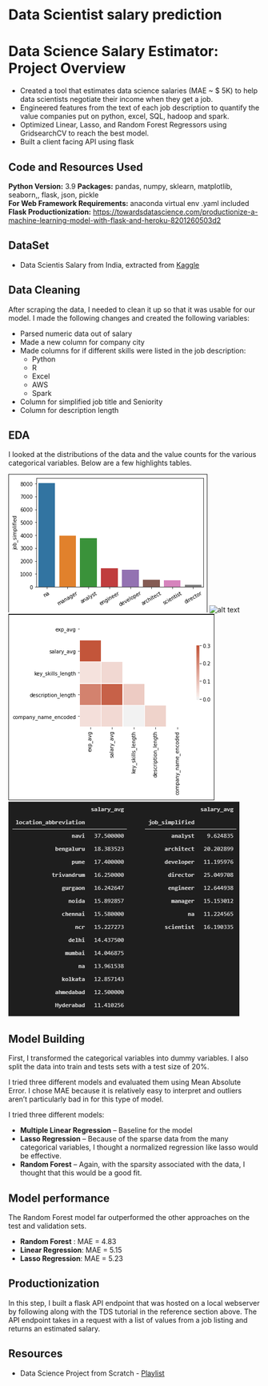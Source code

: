 # Data Scientist salary prediction

# Data Science Salary Estimator: Project Overview 
* Created a tool that estimates data science salaries (MAE ~ $ 5K) to help data scientists negotiate their income when they get a job.
* Engineered features from the text of each job description to quantify the value companies put on python, excel, SQL, hadoop and spark. 
* Optimized Linear, Lasso, and Random Forest Regressors using GridsearchCV to reach the best model. 
* Built a client facing API using flask 

## Code and Resources Used 
**Python Version:** 3.9 
**Packages:** pandas, numpy, sklearn, matplotlib, seaborn,, flask, json, pickle  
**For Web Framework Requirements:** anaconda virtual env .yaml included
**Flask Productionization:** https://towardsdatascience.com/productionize-a-machine-learning-model-with-flask-and-heroku-8201260503d2

## DataSet
 * Data Scientis Salary from India, extracted from [Kaggle](https://www.kaggle.com/jaiganeshnagidi/data-scientist-salary/)

## Data Cleaning
After scraping the data, I needed to clean it up so that it was usable for our model. I made the following changes and created the following variables:

*	Parsed numeric data out of salary 
*	Made a new column for company city 
*	Made columns for if different skills were listed in the job description:
    * Python  
    * R  
    * Excel  
    * AWS  
    * Spark 
*	Column for simplified job title and Seniority 
*	Column for description length 

## EDA
I looked at the distributions of the data and the value counts for the various categorical variables. Below are a few highlights tables. 

![alt text](https://github.com/matiasmoreno/ds_salary_pred/blob/master/images/earn_by_tittle.PNG "Title Histogram")
![alt text](https://github.com/matiasmoreno/ds_salary_pred/blob/master/images/skill_words.png "Common Skll words")
![alt text](https://github.com/matiasmoreno/ds_salary_pred/blob/master/images/correlations.png "Correlations")
![alt text](https://github.com/matiasmoreno/ds_salary_pred/blob/master/images/earn_by_param.png "Earnings by parameters")
## Model Building 

First, I transformed the categorical variables into dummy variables. I also split the data into train and tests sets with a test size of 20%.   

I tried three different models and evaluated them using Mean Absolute Error. I chose MAE because it is relatively easy to interpret and outliers aren’t particularly bad in for this type of model.   

I tried three different models:
*	**Multiple Linear Regression** – Baseline for the model
*	**Lasso Regression** – Because of the sparse data from the many categorical variables, I thought a normalized regression like lasso would be effective.
*	**Random Forest** – Again, with the sparsity associated with the data, I thought that this would be a good fit. 

## Model performance
The Random Forest model far outperformed the other approaches on the test and validation sets. 
*	**Random Forest** : MAE = 4.83
*	**Linear Regression**: MAE = 5.15
*	**Lasso Regression**: MAE = 5.23

## Productionization 
In this step, I built a flask API endpoint that was hosted on a local webserver by following along with the TDS tutorial in the reference section above. The API endpoint takes in a request with a list of values from a job listing and returns an estimated salary. 

## Resources
 * Data Science Project from Scratch - [Playlist](https://www.youtube.com/playlist?list=PL2zq7klxX5ASFejJj80ob9ZAnBHdz5O1t)




